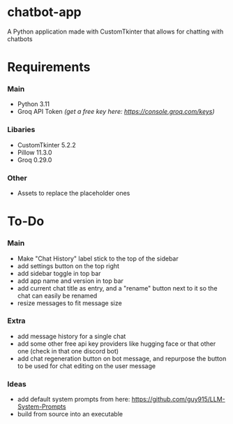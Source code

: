 # chatbot-app
A Python application made with CustomTkinter that allows for chatting with chatbots

# Requirements
### Main
- Python 3.11
- Groq API Token *(get a free key here: https://console.groq.com/keys)*
### Libaries
- CustomTkinter 5.2.2
- Pillow 11.3.0
- Groq 0.29.0
### Other
- Assets to replace the placeholder ones

# To-Do
### Main
-   Make "Chat History" label stick to the top of the sidebar
-   add settings button on the top right
-   add sidebar toggle in top bar
-   add app name and version in top bar
-   add current chat title as entry, and a "rename" button next to it so the chat can easily be renamed
-   resize messages to fit message size
### Extra
-   add message history for a single chat
-   add some other free api key providers like hugging face or that other one (check in that one discord bot)
-   add chat regeneration button on bot message, and repurpose the button to be used for chat editing on the user message
### Ideas
-   add default system prompts from here: https://github.com/guy915/LLM-System-Prompts
-   build from source into an executable
